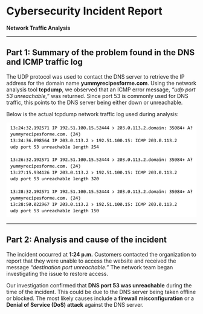 # Cybersecurity Incident Report  
**Network Traffic Analysis**

---

## Part 1: Summary of the problem found in the DNS and ICMP traffic log

The UDP protocol was used to contact the DNS server to retrieve the IP address for the domain name **yummyrecipesforme.com**. Using the network analysis tool **tcpdump**, we observed that an ICMP error message, _“udp port 53 unreachable,”_ was returned. Since port 53 is commonly used for DNS traffic, this points to the DNS server being either down or unreachable.

Below is the actual tcpdump network traffic log used during analysis:

![Network traffic log file](yummyrecipesformelogfile.png)

---

## Part 2: Analysis and cause of the incident

The incident occurred at **1:24 p.m.** Customers contacted the organization to report that they were unable to access the website and received the message _“destination port unreachable.”_ The network team began investigating the issue to restore access.  

Our investigation confirmed that **DNS port 53 was unreachable** during the time of the incident. This could be due to the DNS server being taken offline or blocked. The most likely causes include a **firewall misconfiguration** or a **Denial of Service (DoS) attack** against the DNS server.
